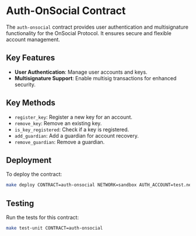 # Auth-OnSocial Contract

The `auth-onsocial` contract provides user authentication and multisignature functionality for the OnSocial Protocol. It ensures secure and flexible account management.

## Key Features

- **User Authentication**: Manage user accounts and keys.
- **Multisignature Support**: Enable multisig transactions for enhanced security.

## Key Methods

- `register_key`: Register a new key for an account.
- `remove_key`: Remove an existing key.
- `is_key_registered`: Check if a key is registered.
- `add_guardian`: Add a guardian for account recovery.
- `remove_guardian`: Remove a guardian.

## Deployment

To deploy the contract:

```bash
make deploy CONTRACT=auth-onsocial NETWORK=sandbox AUTH_ACCOUNT=test.near
```

## Testing

Run the tests for this contract:

```bash
make test-unit CONTRACT=auth-onsocial
```